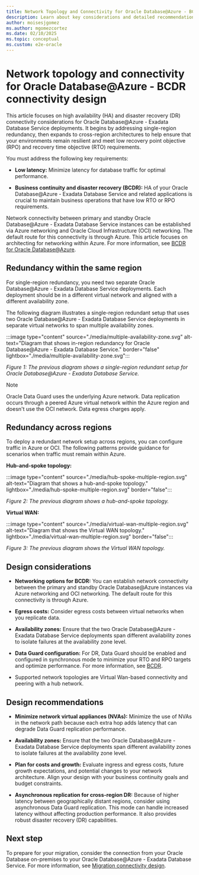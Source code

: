 ```yaml
---
title: Network Topology and Connectivity for Oracle Database@Azure - BCDR Connectivity Design
description: Learn about key considerations and detailed recommendations for Oracle Database@Azure BCDR connectivity design, including best practices, optimization, and implementation guidance.
author: moisesjgomez
ms.author: mgomezcortez
ms.date: 02/10/2025
ms.topic: conceptual
ms.custom: e2e-oracle
---
```


# Network topology and connectivity for Oracle Database@Azure - BCDR connectivity design

This article focuses on high availability (HA) and disaster recovery (DR) connectivity considerations for Oracle Database@Azure - Exadata Database Service deployments. It begins by addressing single-region redundancy, then expands to cross-region architectures to help ensure that your environments remain resilient and meet low recovery point objective (RPO) and recovery time objective (RTO) requirements.

You must address the following key requirements:

- **Low latency:** Minimize latency for database traffic for optimal performance.

- **Business continuity and disaster recovery (BCDR):** HA of your Oracle Database@Azure - Exadata Database Service and related applications is crucial to maintain business operations that have low RTO or RPO requirements.

Network connectivity between primary and standby Oracle Database@Azure - Exadata Database Service instances can be established via Azure networking and Oracle Cloud Infrastructure (OCI) networking. The default route for this connectivity is through Azure. This article focuses on architecting for networking within Azure. For more information, see [BCDR for Oracle Database@Azure](./oracle-disaster-recovery-oracle-database-azure.md).

## Redundancy within the same region

For single-region redundancy, you need two separate Oracle Database@Azure - Exadata Database Service deployments. Each deployment should be in a different virtual network and aligned with a different availability zone.

The following diagram illustrates a single-region redundant setup that uses two Oracle Database@Azure - Exadata Database Service deployments in separate virtual networks to span multiple availability zones.

:::image type="content" source="./media/multiple-availability-zone.svg" alt-text="Diagram that shows in-region redundancy for Oracle Database@Azure - Exadata Database Service." border="false" lightbox="./media/multiple-availability-zone.svg":::

*Figure 1: The previous diagram shows a single-region redundant setup for Oracle Database@Azure - Exadata Database Service.*

> [!NOTE]
> Oracle Data Guard uses the underlying Azure network. Data replication occurs through a peered Azure virtual network within the Azure region and doesn't use the OCI network. Data egress charges apply.

## Redundancy across regions

To deploy a redundant network setup across regions, you can configure traffic in Azure or OCI. The following patterns provide guidance for scenarios when traffic must remain within Azure.

**Hub-and-spoke topology:**

:::image type="content" source="./media/hub-spoke-multiple-region.svg" alt-text="Diagram that shows a hub-and-spoke topology." lightbox="./media/hub-spoke-multiple-region.svg" border="false":::

*Figure 2: The previous diagram shows a hub-and-spoke topology.*

**Virtual WAN:**

:::image type="content" source="./media/virtual-wan-multiple-region.svg" alt-text="Diagram that shows the Virtual WAN topology." lightbox="./media/virtual-wan-multiple-region.svg" border="false":::

*Figure 3: The previous diagram shows the Virtual WAN topology.*

## Design considerations

- **Networking options for BCDR:** You can establish network connectivity between the primary and standby Oracle Database@Azure instances via Azure networking and OCI networking. The default route for this connectivity is through Azure.

- **Egress costs:** Consider egress costs between virtual networks when you replicate data.

- **Availability zones:** Ensure that the two Oracle Database@Azure - Exadata Database Service deployments span different availability zones to isolate failures at the availability zone level.

- **Data Guard configuration:** For DR, Data Guard should be enabled and configured in synchronous mode to minimize your RTO and RPO targets and optimize performance. For more information, see [BCDR](./oracle-disaster-recovery-oracle-database-azure.md).

- Supported network topologies are Virtual Wan-based connectivity and peering with a hub network.

## Design recommendations

- **Minimize network virtual appliances (NVAs):** Minimize the use of NVAs in the network path because each extra hop adds latency that can degrade Data Guard replication performance.

- **Availability zones:** Ensure that the two Oracle Database@Azure - Exadata Database Service deployments span different availability zones to isolate failures at the availability zone level.

- **Plan for costs and growth:** Evaluate ingress and egress costs, future growth expectations, and potential changes to your network architecture. Align your design with your business continuity goals and budget constraints.

- **Asynchronous replication for cross-region DR:** Because of higher latency between geographically distant regions, consider using asynchronous Data Guard replication. This mode can handle increased latency without affecting production performance. It also provides robust disaster recovery (DR) capabilities.

## Next step

To prepare for your migration, consider the connection from your Oracle Database on-premises to your Oracle Database@Azure - Exadata Database Service. For more information, see [Migration connectivity design](./migration-connectivity-design.md).
